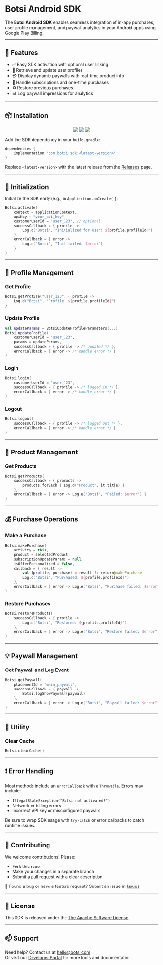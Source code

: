 # Botsi Android SDK

The **Botsi Android SDK** enables seamless integration of in-app purchases, user profile management, and paywall analytics in your Android apps using Google Play Billing.

---

## 🚀 Features

- ✅ Easy SDK activation with optional user linking
- 👤 Retrieve and update user profiles
- 💳 Display dynamic paywalls with real-time product info
- 🔁 Handle subscriptions and one-time purchases
- ♻️ Restore previous purchases
- 📊 Log paywall impressions for analytics

---

## 📦 Installation

<p align="center">
<a href="https://jitpack.io/#BotsiTeam/BotsiSDK-Android"><img src="https://jitpack.io/v/BotsiTeam/BotsiSDK-Android.svg"></a>
<a href="https://central.sonatype.com/artifact/com.botsi/sdk/versions"><img src="https://img.shields.io/maven-central/v/com.botsi/sdk"></a>
<a href="https://www.apache.org/licenses/LICENSE-2.0.txt"><img src="https://img.shields.io/badge/license-Apache-brightgreen.svg"></a>
</p>

Add the SDK dependency in your `build.gradle`:

```groovy
dependencies {
    implementation 'com.botsi:sdk:<latest-version>'
}
```

Replace `<latest-version>` with the latest release from the [Releases](https://central.sonatype.com/artifact/com.botsi/sdk/versions) page.

---

## 🔧 Initialization

Initialize the SDK early (e.g., in `Application.onCreate()`):

```kotlin
Botsi.activate(
    context = applicationContext,
    apiKey = "your_api_key",
    customerUserId = "user_123", // optional
    successCallback = { profile ->
        Log.d("Botsi", "Initialized for user: ${profile.profileId}")
    },
    errorCallback = { error ->
        Log.e("Botsi", "Init failed: $error")
    }
)
```

---

## 👤 Profile Management

### Get Profile

```kotlin
Botsi.getProfile("user_123") { profile ->
    Log.d("Botsi", "Profile: ${profile.profileId}")
}
```

### Update Profile

```kotlin
val updateParams = BotsiUpdateProfileParameters(...)
Botsi.updateProfile(
    customerUserId = "user_123",
    params = updateParams,
    successCallback = { profile -> /* updated */ },
    errorCallback = { error -> /* handle error */ }
)
```

### Login

```kotlin
Botsi.login(
    customerUserId = "user_123",
    successCallback = { profile -> /* logged in */ },
    errorCallback = { error -> /* handle error */ }
)
```

### Logout

```kotlin
Botsi.logout(
    successCallback = { profile -> /* logged out */ },
    errorCallback = { error -> /* handle error */ }
)
```

---

## 🛒 Product Management

### Get Products

```kotlin
Botsi.getProducts(
    successCallback = { products ->
        products.forEach { Log.d("Product", it.title) }
    },
    errorCallback = { error -> Log.e("Botsi", "Failed: $error") }
)
```

---

## 💰 Purchase Operations

### Make a Purchase

```kotlin
Botsi.makePurchase(
    activity = this,
    product = selectedProduct,
    subscriptionUpdateParams = null,
    isOfferPersonalized = false,
    callback = { result ->
        val (profile, purchase) = result ?: return@makePurchase
        Log.d("Botsi", "Purchased: ${profile.profileId}")
    },
    errorCallback = { error -> Log.e("Botsi", "Purchase failed: $error") }
)
```

### Restore Purchases

```kotlin
Botsi.restoreProducts(
    successCallback = { profile ->
        Log.d("Botsi", "Restored: ${profile.profileId}")
    },
    errorCallback = { error -> Log.e("Botsi", "Restore failed: $error") }
)
```

---

## 💡 Paywall Management

### Get Paywall and Log Event

```kotlin
Botsi.getPaywall(
    placementId = "main_paywall",
    successCallback = { paywall ->
        Botsi.logShowPaywall(paywall)
    },
    errorCallback = { error -> Log.e("Botsi", "Paywall failed: $error") }
)
```

---

## 🧹 Utility

### Clear Cache

```kotlin
Botsi.clearCache()
```

---

## ❗ Error Handling

Most methods include an `errorCallback` with a `Throwable`. Errors may include:

- `IllegalStateException("Botsi not activated!")`
- Network or billing errors
- Incorrect API key or misconfigured paywalls

Be sure to wrap SDK usage with `try-catch` or error callbacks to catch runtime issues.

---

## 🤝 Contributing

We welcome contributions! Please:

- Fork this repo
- Make your changes in a separate branch
- Submit a pull request with a clear description

📢 Found a bug or have a feature request? Submit an issue in [Issues](https://github.com/swytapp/BotsiSDK-Kotlin/issues)

---

## 📄 License

This SDK is released under the [The Apache Software License](https://www.apache.org/licenses/LICENSE-2.0.txt).

---

## 📫 Support

Need help? Contact us at [hello@botsi.com](mailto:hello@botsi.com)  
Or visit our [Developer Portal](https://botsi.com) for more tools and documentation.
